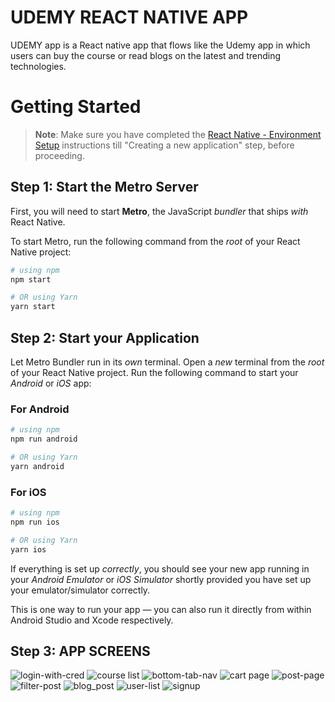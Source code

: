 # UDEMY REACT NATIVE APP
UDEMY app is a React native app that flows like the Udemy app in which users can buy the course or read blogs on the latest and trending technologies.

# Getting Started

>**Note**: Make sure you have completed the [React Native - Environment Setup](https://reactnative.dev/docs/environment-setup) instructions till "Creating a new application" step, before proceeding.

## Step 1: Start the Metro Server

First, you will need to start **Metro**, the JavaScript _bundler_ that ships _with_ React Native.

To start Metro, run the following command from the _root_ of your React Native project:

```bash
# using npm
npm start

# OR using Yarn
yarn start
```

## Step 2: Start your Application

Let Metro Bundler run in its _own_ terminal. Open a _new_ terminal from the _root_ of your React Native project. Run the following command to start your _Android_ or _iOS_ app:

### For Android

```bash
# using npm
npm run android

# OR using Yarn
yarn android
```

### For iOS

```bash
# using npm
npm run ios

# OR using Yarn
yarn ios
```

If everything is set up _correctly_, you should see your new app running in your _Android Emulator_ or _iOS Simulator_ shortly provided you have set up your emulator/simulator correctly.

This is one way to run your app — you can also run it directly from within Android Studio and Xcode respectively.

## Step 3: APP SCREENS

![login-with-cred](https://github.com/shrinarpat/UDEMY-REACT-NATIVE-APP/assets/44049208/ad4a8e9d-8a38-4e0d-b65f-c9fdbb279107)
![course list](https://github.com/shrinarpat/UDEMY-REACT-NATIVE-APP/assets/44049208/16a68288-b7f4-437c-a1a8-46057775651a)
![bottom-tab-nav](https://github.com/shrinarpat/UDEMY-REACT-NATIVE-APP/assets/44049208/888b5462-e276-4c65-b3ee-4c0abc03a2d9)
![cart page](https://github.com/shrinarpat/UDEMY-REACT-NATIVE-APP/assets/44049208/c09977df-4832-4e8e-b88a-9eb63461bb5b)
![post-page](https://github.com/shrinarpat/UDEMY-REACT-NATIVE-APP/assets/44049208/8760d5fd-a8e0-4fe7-a4dd-1e3cb3ba86b1)
![filter-post](https://github.com/shrinarpat/UDEMY-REACT-NATIVE-APP/assets/44049208/548feedd-3d13-4aea-856a-14985b27ef47)
![blog_post](https://github.com/shrinarpat/UDEMY-REACT-NATIVE-APP/assets/44049208/29f5f41c-0a44-4454-a80e-28cca1a70462)
![user-list](https://github.com/shrinarpat/UDEMY-REACT-NATIVE-APP/assets/44049208/f4471131-fd68-437d-918e-57dfed9d5f4c)
![signup](https://github.com/shrinarpat/UDEMY-REACT-NATIVE-APP/assets/44049208/889510a5-d099-47d2-b8ba-9ab3ac088f72)



